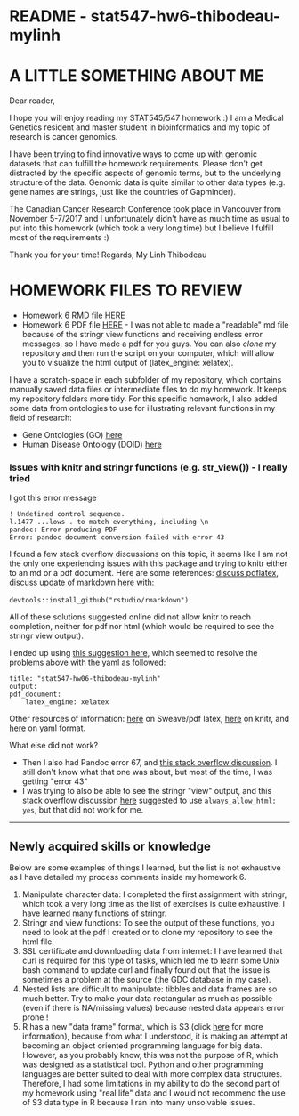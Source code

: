 # README - stat547-hw6-thibodeau-mylinh

# A LITTLE SOMETHING ABOUT ME

Dear reader,

I hope you will enjoy reading my STAT545/547 homework :) I am a Medical Genetics resident and master student in bioinformatics and my topic of research is cancer genomics. 

I have been trying to find innovative ways to come up with genomic datasets that can fulfill the homework requirements. Please don't get distracted by the specific aspects of genomic terms, but to the underlying structure of the data. Genomic data is quite similar to other data types (e.g. gene names are strings, just like the countries of Gapminder).

The Canadian Cancer Research Conference took place in Vancouver from November 5-7/2017 and I unfortunately didn't have as much time as usual to put into this homework (which took a very long time) but I believe I fulfill most of the requirements :)

Thank you for your time!
Regards,
My Linh Thibodeau


# HOMEWORK FILES TO REVIEW

* Homework 6 RMD file [HERE](https://github.com/mylinhthibodeau/STAT545-HW-thibodeau-mylinh/blob/master/stat547-hw6-thibodeau-mylinh/stat547-hw06-thibodeau-mylinh.Rmd)
* Homework 6 PDF file [HERE](https://github.com/mylinhthibodeau/STAT545-HW-thibodeau-mylinh/blob/master/stat547-hw6-thibodeau-mylinh/stat547-hw06-thibodeau-mylinh.pdf) - I was not able to made a "readable" md file because of the stringr view functions and receiving endless error messages, so I have made a pdf for you guys. You can also *clone* my repository and then run the script on your computer, which will allow you to visualize the html output of (latex_engine: xelatex). 

I have a scratch-space in each subfolder of my repository, which contains manually saved data files or intermediate files to do my homework. It keeps my repository folders more tidy. For this specific homework, I also added some data from ontologies to use for illustrating relevant functions in my field of research:

* Gene Ontologies (GO) [here](https://github.com/mylinhthibodeau/STAT545-HW-thibodeau-mylinh/tree/master/stat547-hw6-thibodeau-mylinh/GO)
* Human Disease Ontology (DOID) [here](https://github.com/mylinhthibodeau/STAT545-HW-thibodeau-mylinh/tree/master/stat547-hw6-thibodeau-mylinh/HumanDiseaseOntology_git)


### Issues with knitr and stringr functions (e.g. str_view()) - I really tried

I got this error message

`! Undefined control sequence.`			
`l.1477 ...lows . to match everything, including \n`			
`pandoc: Error producing PDF`		
`Error: pandoc document conversion failed with error 43`		

I found a few stack overflow discussions on this topic, it seems like I am not the only one experiencing issues with this package and trying to knitr either to an md or a pdf document. Here are some references: [discuss pdflatex](https://stackoverflow.com/questions/25856362/pandoc-document-conversion-failed-with-error-43-pdflatex-the-memory-dump-file), discuss update of markdown [here](http://rmarkdown.rstudio.com/tufte_handout_format.html#comment-1582377678) with:

`devtools::install_github("rstudio/rmarkdown")`. 

All of these solutions suggested online did not allow knitr to reach completion, neither for pdf nor html (which would be required to see the stringr view output). 

I ended up using [this suggestion here](https://stackoverflow.com/questions/25856362/pandoc-document-conversion-failed-with-error-43-pdflatex-the-memory-dump-file), which seemed to resolve the problems above with the yaml as followed:
```
title: "stat547-hw06-thibodeau-mylinh"
output:  
pdf_document: 
    latex_engine: xelatex
```

Other resources of information: [here](https://support.rstudio.com/hc/en-us/articles/200532247) on Sweave/pdf latex, [here](https://support.rstudio.com/hc/en-us/articles/200552056-Using-Sweave-and-knitr) on knitr, and [here](http://rmarkdown.rstudio.com/pdf_document_format.html) on yaml format.

What else did not work?

* Then I also had Pandoc error 67, and [this stack overflow discussion](https://stackoverflow.com/questions/41284863/pandoc-document-conversion-failed-with-error-67). I still don't know what that one was about, but most of the time, I was getting "error 43"
* I was trying to also be able to see the stringr "view" output, and this stack overflow discussion [here](https://stackoverflow.com/questions/43440383/include-viewer-output-in-pdf) suggested to use `always_allow_html: yes`, but that did not work for me.

***

## Newly acquired skills or knowledge

Below are some examples of things I learned, but the list is not exhaustive as I have detailed my process comments inside my homework 6.

1. Manipulate character data: I completed the first assignment with stringr, which took a very long time as the list of exercises is quite exhaustive. I have learned many functions of stringr.
2. Stringr and view functions: To see the output of these functions, you need to look at the pdf I created or to clone my repository to see the html file.
3. SSL certificate and downloading data from internet: I have learned that curl is required for this type of tasks, which led me to learn some Unix bash command to update curl and finally found out that the issue is sometimes a problem at the source (the GDC database in my case).
4. Nested lists are difficult to manipulate: tibbles and data frames are so much better. Try to make your data rectangular as much as possible (even if there is NA/missing values) because nested data appears error prone !
5. R has a new "data frame" format, which is S3 (click [here](http://adv-r.had.co.nz/S3.html) for more information), because from what I understood, it is making an attempt at becoming an object oriented programming language for big data. However, as you probably know, this was not the purpose of R, which was designed as a statistical tool. Python and other programming languages are better suited to deal with more complex data structures. Therefore, I had some limitations in my ability to do the second part of my homework using "real life" data and I would not recommend the use of S3 data type in R because I ran into many unsolvable issues.